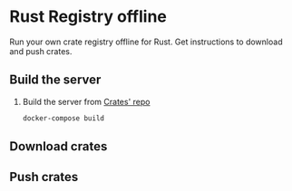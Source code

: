 # Rust Registry offline

Run your own crate registry offline for Rust. Get instructions to download and push crates.

## Build the server

1. Build the server from [Crates' repo](https://github.com/rust-lang/crates.io)

    ```bash
    docker-compose build
    ```

## Download crates

## Push crates
